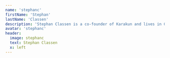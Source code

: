 ```yaml
---
name: 'stephanc'
firstName: 'Stephan'
lastName: 'Classen'
description: 'Stephan Classen is a co-founder of Karakun and lives in Graubünden. He has more than 17 years of experience as a fullstack software developer and a passion for clean and maintainable code.'
avatar: 'stephanc'
header:
  image: stephanc
  text: Stephan Classen
  x: left
---
```

